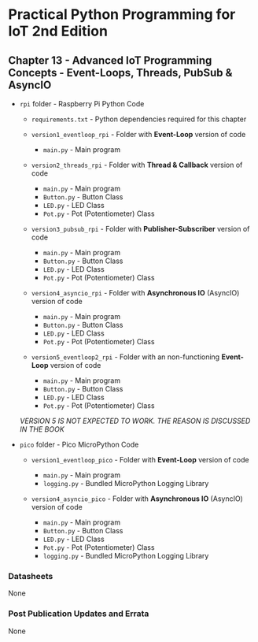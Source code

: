 # Practical Python Programming for IoT 2nd Edition

## Chapter 13 - Advanced IoT Programming Concepts - Event-Loops, Threads, PubSub &amp; AsyncIO

* `rpi` folder - Raspberry Pi Python Code

  * `requirements.txt` - Python dependencies required for this chapter

  * `version1_eventloop_rpi` - Folder with __Event-Loop__ version of code

    * `main.py` - Main program

  * `version2_threads_rpi` - Folder with __Thread &amp; Callback__ version of code

    * `main.py` - Main program
    * `Button.py` - Button Class
    * `LED.py` - LED Class
    * `Pot.py` - Pot (Potentiometer) Class

  * `version3_pubsub_rpi` - Folder with __Publisher-Subscriber__ version of code

    * `main.py` - Main program
    * `Button.py` - Button Class
    * `LED.py` - LED Class
    * `Pot.py` - Pot (Potentiometer) Class

  * `version4_asyncio_rpi` - Folder with __Asynchronous IO__ (AsyncIO) version of code

    * `main.py` - Main program
    * `Button.py` - Button Class
    * `LED.py` - LED Class
    * `Pot.py` - Pot (Potentiometer) Class

  * `version5_eventloop2_rpi` - Folder with an non-functioning __Event-Loop__ version of code

    * `main.py` - Main program
    * `Button.py` - Button Class
    * `LED.py` - LED Class
    * `Pot.py` - Pot (Potentiometer) Class

  _VERSION 5 IS NOT EXPECTED TO WORK. THE REASON IS DISCUSSED IN THE BOOK_

* `pico` folder - Pico MicroPython Code

  * `version1_eventloop_pico` - Folder with __Event-Loop__ version of code

    * `main.py` - Main program
    * `logging.py` - Bundled MicroPython Logging Library

  * `version4_asyncio_pico` - Folder with __Asynchronous IO__ (AsyncIO) version of code

    * `main.py` - Main program
    * `Button.py` - Button Class
    * `LED.py` - LED Class
    * `Pot.py` - Pot (Potentiometer) Class
    * `logging.py` - Bundled MicroPython Logging Library  

### Datasheets

None

### Post Publication Updates and Errata

None
